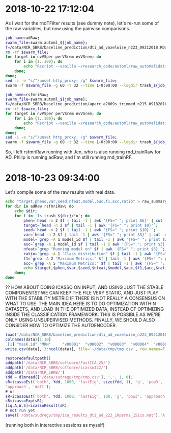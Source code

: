 # 2018-10-22 17:12:04

As I wait for the rndTFilter results (see dummy note), let's re-run some of the
raw variables, but now using the pairwise comparisons. 

```bash
job_name=adRaw;
swarm_file=swarm.automl_${job_name};
f=/data/NCR_SBRB/baseline_prediction/dti_ad_voxelwise_n223_09212018.RData.gz;
rm -rf $swarm_file;
for target in nvVSper perVSrem nvVSrem; do
    for i in {1..100}; do
        echo "Rscript --vanilla ~/research_code/automl/raw_autoValidation.R $f /data/NCR_SBRB/baseline_prediction/long_clin_0918.csv ${target} /data/NCR_SBRB/baseline_prediction/models_test_raw/${USER} $RANDOM" >> $swarm_file;
    done;
done;
sed -i -e "s/^/unset http_proxy; /g" $swarm_file;
swarm -f $swarm_file -g 60 -t 32 --time 1-0:00:00 --logdir trash_${job_name} --job-name ${job_name} -m R --gres=lscratch:10;
```

```bash
job_name=rsfmriRaw;
swarm_file=swarm.automl_${job_name};
f=/data/NCR_SBRB/baseline_prediction/aparc.a2009s_trimmed_n215_09182018.RData.gz;
rm -rf $swarm_file;
for target in nvVSper perVSrem nvVSrem; do
    for i in {1..100}; do
        echo "Rscript --vanilla ~/research_code/automl/raw_autoValidation.R $f /data/NCR_SBRB/baseline_prediction/long_clin_0918.csv ${target} /data/NCR_SBRB/baseline_prediction/models_test_raw/${USER} $RANDOM" >> $swarm_file;
    done;
done;
sed -i -e "s/^/unset http_proxy; /g" $swarm_file;
swarm -f $swarm_file -g 60 -t 32 --time 1-0:00:00 --logdir trash_${job_name} --job-name ${job_name} -m R --gres=lscratch:10;
```

So, I left rsfmriRaw running with Jen, who is also running rnd_trainRaw for AD.
Philip is running adRaw, and I'm still running rnd_trainRF.

# 2018-10-23 09:34:00

Let's compile some of the raw results with real data.

```bash
echo "target,pheno,var,seed,nfeat,model,auc,f1,acc,ratio" > raw_summary.csv;
for dir in adRaw rsfmriRaw; do
    echo $dir;
    for f in `ls trash_${dir}/*o`; do
        phen=`head -n 2 $f | tail -1 | awk '{FS=" "; print $6}' | cut -d"/" -f 5`;
        target=`head -n 2 $f | tail -1 | awk '{FS=" "; print $8}'`;
        seed=`head -n 2 $f | tail -1 | awk '{FS=" "; print $10}'`;
        var=`head -n 2 $f | tail -1 | awk '{FS=" "; print $5}' | cut -d"/" -f 4 | sed -e "s/\.R//g"`;
        model=`grep -A 1 model_id $f | tail -1 | awk '{FS=" "; print $2}' | cut -d"_" -f 1`;
        auc=`grep -A 1 model_id $f | tail -1 | awk '{FS=" "; print $3}'`;
        nfeat=`grep "Running model on" $f | awk '{FS=" "; print $5}'`;
        ratio=`grep -A 1 "Class distribution" $f | tail -1 | awk '{FS=" "; {for (i=2; i<=NF; i++) printf $i ";"}}'`;
        f1=`grep -A 2 "Maximum Metrics:" $f | tail -1 | awk '{FS=" "; print $5}'`;
        acc=`grep -A 5 "Maximum Metrics:" $f | tail -1 | awk '{FS=" "; print $5}'`;
        echo $target,$phen,$var,$seed,$nfeat,$model,$auc,$f1,$acc,$ratio >> raw_summary.csv;
    done;
done
```

?? HOW ABOUT DOING ICASSO ON INPUT, AND USING JUST THE STABLE COMPONENTS? WE CAN
KEEP THE FILE VERY STATIC, AND JUST PLAY WITH THE STABILITY METRIC IF THERE IS
NOT REALLY A CONSENSUS ON WHAT TO USE. THE MAIN IDEA HERE IS TO DO OPTIMIZATION
WITHIN DATASETS, AND LOAD IN THE OPTIMIZED DATA, INSTEAD OF OPTIMIZING INSIDE
THE CLASSIFICATION FRAMEWORK. THIS IS POSSIBLE AS WE'RE ONLY USING UNSUPERVISED
METHODS. FINALLY, WE SHOULD ALSO CONSIDER HOW TO OPTIMIZE THE AUTOENCODER.

```r
load('/data/NCR_SBRB/baseline_prediction/dti_ad_voxelwise_n223_09212018.RData.gz')
colnames(data)[1:10]
 [1] "mask.id" "MRN"     "v00001"  "v00002"  "v00003"  "v00004"  "v00005"  "v00006"  "v00007"  "v00008" 
write.csv(data[, 3:ncol(data)], file='~/data/tmp/tmp.csv', row.names=F, col.names=F) 
```

```matlab
restoredefaultpath()
addpath('/data/NCR_SBRB/software/FastICA_25/')
addpath('/data/NCR_SBRB/software/icasso122/')
addpath('/data/NCR_SBRB/')
Ydd = dlmread(['/data/sudregp/tmp/tmp.csv'], ',', 1, 0);
sR=icassoEst('both', Ydd, 1000, 'lastEig', size(Ydd, 1), 'g', 'pow3',
'approach', 'defl');
# or
sR=icassoEst('both', Ydd, 1000, 'lastEig', 100, 'g', 'pow3', 'approach', 'defl');
sR=icassoExp(sR);
[iq,A,W,S]=icassoResult(sR);
# not run yet
save(['/data/sudregp/tmp/ica_results_dti_ad_223_1Kperms_15ics.mat'],'A','S','W','iq','sR','-v7.3')
```

(running both in interactive sessions as myself)